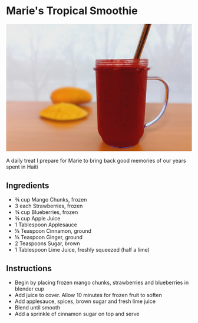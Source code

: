 # Marie's Tropical Smoothie

![Marie's Tropical Smoothie](img/TropicalSmoothie.jpg)

A daily treat I prepare for Marie to bring back good memories of our years spent in Haiti 

## Ingredients

- ¾ cup Mango Chunks, frozen  
- 3 each Strawberries, frozen
- ¾ cup Blueberries, frozen  
- ¾ cup Apple Juice  
- 1 Tablespoon Applesauce  
- ⅛ Teaspoon Cinnamon, ground
- ⅛ Teaspoon Ginger, ground
- 2 Teaspoons Sugar, brown  
- 1 Tablespoon Lime Juice, freshly squeezed (half a lime)

## Instructions

- Begin by placing frozen mango chunks, strawberries and blueberries in blender cup  
- Add juice to cover. Allow 10 minutes for frozen fruit to soften 
- Add applesauce, spices, brown sugar and fresh lime juice
- Blend until smooth
- Add a sprinkle of cinnamon sugar on top and serve

<!--
## Notes

-->